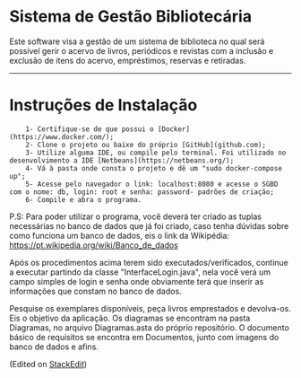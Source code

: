 Sistema de Gestão Bibliotecária
===================


Este software visa a gestão de um sistema de biblioteca no qual será possível gerir o acervo de livros, periódicos e revistas com a inclusão e exclusão de itens do acervo, empréstimos, reservas e retiradas.

----------

Instruções de Instalação
=============================

        1- Certifique-se de que possui o [Docker](https://www.docker.com/);
        2- Clone o projeto ou baixe do próprio [GitHub](github.com);
        3- Utilize alguma IDE, ou compile pelo terminal. Foi utilizado no desenvolvimento a IDE [Netbeans](https://netbeans.org/);
        4- Vá à pasta onde consta o projeto e dê um "sudo docker-compose up";
        5- Acesse pelo navegador o link: localhost:8080 e acesse o SGBD com o nome: db, login: root e senha: password- padrões de criação;
        6- Compile e abra o programa.


P.S: Para poder utilizar o programa, você deverá ter criado as tuplas necessárias no banco de dados que já foi criado, caso tenha dúvidas sobre como funciona um banco de dados, eis o link da Wikipédia: https://pt.wikipedia.org/wiki/Banco_de_dados

  Após os procedimentos acima terem sido executados/verificados, continue a executar partindo da classe "InterfaceLogin.java", nela você verá um campo simples de login e senha onde obviamente terá que inserir as informações que constam no banco de dados.
  
  Pesquise os exemplares disponíveis, peça livros emprestados e devolva-os. Eis o objetivo da aplicação.
  Os diagramas se encontram na pasta Diagramas, no arquivo Diagramas.asta do próprio repositório. O documento básico de requisitos se encontra em Documentos, junto com imagens do banco de dados e afins.


(Edited on [<i class="icon-wikipedia"></i> StackEdit](https://stackedit.io))
